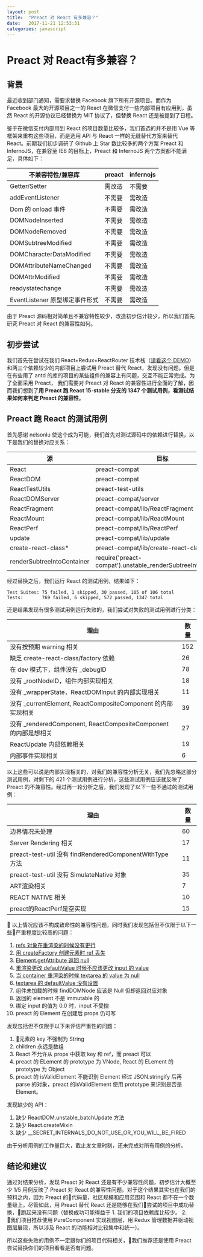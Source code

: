 ```yaml
---
layout: post
title:  "Preact 对 React 有多兼容？"
date:   2017-11-21 12:53:31
categories: javascript
---
```


# Preact 对 React有多兼容？

## 背景

最近收到部门通知，需要求替换 Facebook 旗下所有开源项目。而作为 Facebook 最大的开源项目之一的 React 在微信支付一些内部项目有应用到，虽然 React 的开源协议已经替换为 MIT 协议了，但替换 React 还是被提到了日程。

鉴于在微信支付内部用到 React 的项目数量比较多，我们首选的并不是用 Vue 等框架来重构这些项目，而是选用 API 与 React 一样的无缝替代方案来替代 React。前期我们初步调研了 Github 上 Star 数比较多的两个方案 Preact 和 InfernoJS，在兼容至 IE8 的目标上，Preact 和 InfernoJS 两个方案都不能满足，具体如下：

|不兼容特性/兼容库|preact|infernojs|
|---|---|---|
|Getter/Setter|需改造|不需要|
|addEventListener|不需要|需改造|
|Dom 的 onload 事件|不需要|需改造|
|DOMNodeInserted|不需要|需改造|
|DOMNodeRemoved|不需要|需改造|
|DOMSubtreeModified|不需要|需改造|
|DOMCharacterDataModified|不需要|需改造|
|DOMAttributeNameChanged|不需要|需改造|
|DOMAttrModified|不需要|需改造|
|readystatechange|不需要|需改造|
|EventListener 原型绑定事件形式|不需要|需改造|

由于 Preact 源码相对简单且不兼容特性较少，改造初步估计较少，所以我们首先研究 Preact 对 React 的兼容性如何。

## 初步尝试

我们首先在尝试在我们 React+Redux+ReactRouter 技术栈（[请看这个 DEMO](http://xphp.oa.com/fe/crr-doc/todomvc/#/pages/index/index)）和两三个依赖较少的内部项目上尝试用 Preact 替代 React，发现没有问题。但是在有些用了 antd 的库的项目的某些组件的兼容上有问题，交互不能正常完成。为了全面采用 Preact， 我们需要对 Preact 对 React 的兼容性进行全面的了解，因而我们想到了**用 Preact 跑 React 15-stable 分支的 1347 个测试用例，看测试结果如何来判定 Preact 的兼容性**。

## Preact 跑 React 的测试用例

首先感谢 nelsonlu 使这个成为可能，我们首先对测试源码中的依赖进行替换，以下是我们的替换对应关系：

|源|目标|
|---|---|
|React|preact-compat|
|ReactDOM|preact-compat|
|ReactTestUtils|preact-test-utils|
|ReactDOMServer|preact-compat/server|
|ReactFragment|preact-compat/lib/ReactFragment|
|ReactMount|preact-compat/lib/ReactMount|
|ReactPerf|preact-compat/lib/ReactPerf|
|update|preact-compat/lib/update|
|create-react-class\*|preact-compat/lib/create-react-class\*|
|renderSubtreeIntoContainer|require('preact-compat').unstable_renderSubtreeIntoContainer|

经过替换之后，我们运行 React 的测试用例，结果如下：

    Test Suites: 75 failed, 1 skipped, 30 passed, 105 of 106 total
    Tests:       769 failed, 6 skipped, 572 passed, 1347 total

还是结果发现有很多测试用例运行失败的，我们尝试对失败的测试用例进行分类：

|理由|数量|
|---|---|
|没有按预期 warning 相关|152|
|缺乏 create-react-class/factory 依赖|26|
|在 dev 模式下，组件没有 _debugID|78|
|没有 _rootNodeID，组件内部实现相关|18|
|没有 _wrapperState，ReactDOMInput 的内部实现相关|11|
|没有 _currentElement, ReactCompositeComponent 的内部实现相关|39|
|没有 _renderedComponent, ReactCompositeComponent 的内部是想相关|27|
|ReactUpdate 内部依赖相关|19|
|内部事件实现相关|6|

以上这些可以说是内部实现相关的，对我们的兼容性分析无关，我们先忽略这部分测试用例，对剩下的 421 个测试用例进行分析，这些测试用例应该就反映了 Preact 的不兼容性。经过再一轮分析之后，我们发现了以下一些不通过的测试用例：

|理由|数量|
|-----|------|
|边界情况未处理|60|
|Server Rendering 相关|17|
|preact-test-util 没有 findRenderedComponentWithType 方法|11|
|preact-test-util 没有 SimulateNative 对象|35|
|ART渲染相关|7|
|REACT NATIVE 相关|10|
|preact的ReactPerf是空实现|15|

以上情况应该不构成致命性的兼容性问题，同时我们发现包括但不仅限于以下一些严重程度比较高的问题：

1. [refs 对象在重渲染的时候没有更行](https://github.com/developit/preact-compat/issues/448)
2. [用 createFactory 创建元素时 ref 丢失](https://github.com/developit/preact-compat/issues/447)
3. [Element.getAttribute 返回 null](https://github.com/developit/preact-compat/issues/446)
4. [重渲染更改 defaultValue 时候不应该更改 input 的 value](https://github.com/developit/preact-compat/issues/445)
5. [当 container 重渲染的时候 textarea 的 value 为 null](https://jsfiddle.net/reactjs/69z2wepo/)
6. [textarea 的 defaultValue 没有设置](https://github.com/developit/preact-compat/issues/449)
7. 组件未加载的时候 findDOMNode 应该是 Null 但却返回对应对象
8. 返回的 element 不是 immutable 的
9. 绑定 input 的值为 0.0 时，input 不受控
10. preact 的 Element 在创建后 props 仍可写

发现包括但不仅限于以下未评估严重性的问题：

1. 元素的 key 不强制为 String
2. children 永远是数组
3. React 不允许从 props 中获取 key 和 ref，而 preact 可以
4. preact 的 ELement 的 prototype 为 VNode, React 的 ELement 的 prototype 为 Object
5. preact 的 isValidElement 不能识别 Element 经过 JSON.stringify 后再 parse 的对象，preact 的isValidElement 使用 prototype 来识别是否是 Element。

发现缺少的 API：

1. 缺少 ReactDOM.unstable_batchUpdate 方法
2. 缺少 React.createMixin
3. 缺少 __SECRET_INTERNALS_DO_NOT_USE_OR_YOU_WILL_BE_FIRED

由于分析用例的工作量巨大，截止发文章时刻，还未完成对所有用例的分析。

## 结论和建议

通过对结果分析，发现 Preact 对 React 还是有不少兼容性问题，初步估计大概至少 1/5 用例反映了 Preact 对 React 的兼容性问题。对于这个结果其实也在我们的预料之内，因为 Preact 的代码量，社区规模和应用范围和 React 都不在一个数量级上。尽管如此，用 Preact 替代 React 还是能够在我们尝试的项目中成功替换，跑起来没有问题（替换成功可能得益于 1. 我们的项目依赖库比较少。 2. 我们项目推荐使用 PureComponent 实现视图层，用 Redux 管理数据并驱动视图层展现，所以涉及 React 的功能相对比较集中和统一）。

所以这些失败的用例不一定跟你们的项目代码相关，我们推荐还是使用 Preact 尝试替换你们的项目看看是否有问题。